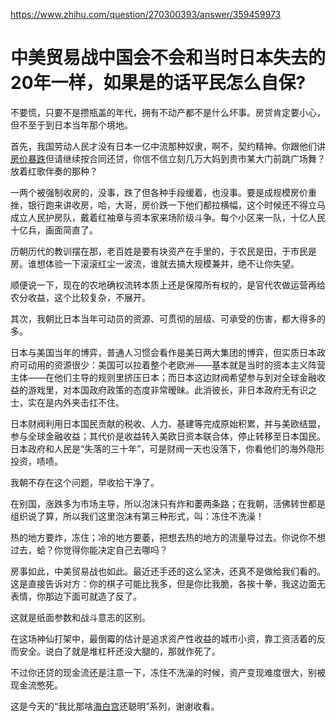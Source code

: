 https://www.zhihu.com/question/270300393/answer/359459973

# 中美贸易战中国会不会和当时日本失去的20年一样，如果是的话平民怎么自保?

不要慌，只要不是攒瓶盖的年代，拥有不动产都不是什么坏事。房贷肯定要小心，但不至于到日本当年那个境地。

首先，我国劳动人民才没有日本一亿中流那种奴隶，啊不，契约精神。你跟他们讲[房价暴跌](https://www.zhihu.com/search?q=%E6%88%BF%E4%BB%B7%E6%9A%B4%E8%B7%8C&search_source=Entity&hybrid_search_source=Entity&hybrid_search_extra=%7B%22sourceType%22%3A%22answer%22%2C%22sourceId%22%3A359459973%7D)但请继续按合同还贷，你信不信立刻几万大妈到贵市某大门前跳广场舞？放着红歌伴奏的那种？

一两个被强制收房的，没事，跌了但各种手段缓着，也没事。要是成规模房价重挫，银行跑来讲收房，哈，大哥，房价跌一下他们都拉横幅，这个时候还不得立马成立人民护房队，戴着红袖章与资本家来场阶级斗争。每个小区来一队，十亿人民十亿兵，画面简直了。

历朝历代的教训摆在那，老百姓是要有块资产在手里的，于农民是田，于市民是房。谁想体验一下滚滚红尘一波流，谁就去搞大规模兼并，绝不让你失望。

顺便说一下，现在的农地确权流转本质上还是保障所有权的，是官代农做运营再给农分收益，这个比较复杂，不展开。

其次，我朝比日本当年可动员的资源、可贯彻的层级、可承受的伤害，都大得多的多。

日本与美国当年的博弈，普通人习惯会看作是美日两大集团的博弈，但实质日本政府可动用的资源很少：美国可以拉着整个老欧洲——基本就是当时的资本主义阵营主体——在他们主导的规则里挤压日本；而日本这边财阀希望参与到对全球金融收益的游戏里，对本国政府政策的态度非常暧昧。此消彼长，非日本政府无有识之士，实在是内外夹击扛不住。

日本财阀利用日本国民贡献的税收、人力、基建等完成原始积累，并与美欧结盟，参与全球金融收益；其代价是收益转入美欧日资本联合体，停止转移至日本国民。日本政府和人民是“失落的三十年”，可是财阀一天也没落下，你看他们的海外隐形投资，啧啧。

我朝不存在这个问题，早收拾干净了。

在别国，涨跌多为市场主导，所以泡沫只有炸和萎两条路；在我朝，活佛转世都是组织说了算，所以我们这里泡沫有第三种形式，叫：冻住不洗澡！

热的地方要炸，冻住；冷的地方要萎，把想去热的地方的流量导过去。你说你不想过去，蛤？你觉得你能决定自己去哪吗？

房事如此，中美贸易战也如此。最近还手还的这么坚决，还真不是做给我们看的。这是直接告诉对方：你的棋子可能比我多，但是你比我脆，各挨十拳，我这边面无表情，你那边下面可就造了反了。

这就是纸面参数和战斗意志的区别。

在这场神仙打架中，最倒霉的估计是追求资产性收益的城市小资，靠工资活着的反而安全。说白了就是堆杠杆还没大腿的，那就作死了。

不过你还贷的现金流还是注意一下，冻住不洗澡的时候，资产变现难度很大，别被现金流憋死。

这是今天的“我比那啥[海白宫](https://www.zhihu.com/search?q=%E6%B5%B7%E7%99%BD%E5%AE%AB&search_source=Entity&hybrid_search_source=Entity&hybrid_search_extra=%7B%22sourceType%22%3A%22answer%22%2C%22sourceId%22%3A359459973%7D)还聪明”系列，谢谢收看。